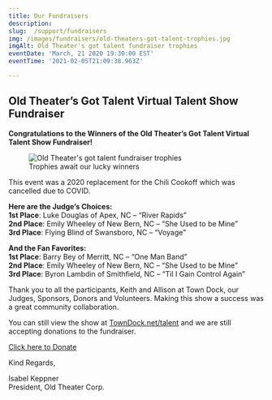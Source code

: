 ```yaml
---
title: Our Fundraisers
description:  
slug:  /support/fundraisers
img: /images/fundraisers/old-theaters-got-talent-trophies.jpg
imgAlt: Old Theater's got talent fundraiser trophies
eventDate: 'March, 21 2020 19:30:00 EST'
eventTime: '2021-02-05T21:09:38.963Z'

---
```



## Old Theater’s Got Talent Virtual Talent Show Fundraiser 
**Congratulations to the Winners of the Old Theater’s Got Talent Virtual Talent Show Fundraiser!**  


<figure>
  <img
    src=""
    alt="Old Theater's got talent fundraiser trophies"
    loading="lazy"
  />
  <figcaption class="italic">
     Trophies await our lucky winners
  </figcaption>
</figure>

This event was a 2020 replacement for the Chili Cookoff which was cancelled due to COVID.


**Here are the Judge’s Choices:**   
**1st Place**: Luke Douglas of Apex, NC – “River Rapids”  
**2nd Place**: Emily Wheeley of New Bern, NC – “She Used to be Mine”  
**3rd Place**: Flying Blind of Swansboro, NC – “Voyage”  

**And the Fan Favorites:**  
**1st Place**: Barry Bey of Merritt, NC – “One Man Band”  
**2nd Place**: Emily Wheeley of New Bern, NC – “She Used to be Mine”  
**3rd Place**: Byron Lambdin of Smithfield, NC – “Til I Gain Control Again”  

Thank you to all the participants, Keith and Allison at Town Dock, our Judges, Sponsors, Donors and Volunteers. Making this show a success was a great community collaboration.

You can still view the show at [TownDock.net/talent](https://towndock.net/talent) and we are still accepting donations to the fundraiser. 

[Click here to Donate](/support/donate)

Kind Regards,

Isabel Keppner  
President, Old Theater Corp.


<!-- ## Chili Cookoff Fundraiser
Laboris nostrud consectetur velit consequat exercitation veniam culpa reprehenderit non id ullamco non. Et sunt proident aute est incididunt velit. In cupidatat ex pariatur nisi id pariatur occaecat eu dolor aliqua eiusmod consectetur cupidatat.  -->


